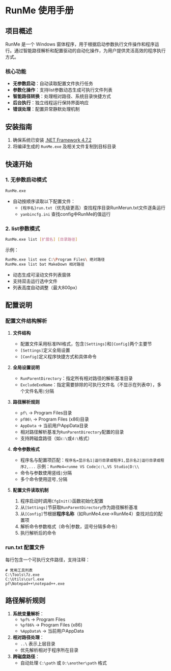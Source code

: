 # RunMe 使用手册

## 项目概述
RunMe 是一个 Windows 窗体程序，用于根据启动参数执行文件操作和程序运行。通过智能路径解析和配置驱动的自动化操作，为用户提供灵活高效的程序执行方式。

### 核心功能
- **无参数启动**：自动读取配置文件执行任务
- **参数化操作**：支持list参数动态生成可执行文件列表
- **智能路径转换**：处理相对路径、系统目录快捷方式
- **后台执行**：独立线程运行保持界面响应
- **错误处理**：配置异常静默处理机制

## 安装指南
1. 确保系统已安装 [.NET Framework 4.7.2](https://dotnet.microsoft.com/download/dotnet-framework/net472)
2. 将编译生成的 `RunMe.exe` 及相关文件复制到目标目录


## 快速开始
### 1. 无参数启动模式
```bash
RunMe.exe 
```
- 自动按顺序读取以下配置文件：
  - `{程序名}run.txt`（优先级更高）查找程序目录RunMerun.txt文件逐条运行
  - `yanbincfg.ini` 查找config中RunMe的值运行


### 2. list参数模式
```bash
RunMe.exe list [扩展名] [目录路径]
```
示例：
```bash
RunMe.exe list exe C:\Program Files\ 绝对路径
RunMe.exe list bat MakeDown 相对路径
```
- 动态生成可滚动文件列表窗体
- 支持双击运行选中文件
- 列表高度自动调整（最大800px）



## 配置说明

### 配置文件结构解析
1. **文件结构**
   - 配置文件采用标准INI格式，包含`[Settings]`和`[Config]`两个主要节
   - `[Settings]`定义全局设置
   - `[Config]`定义程序快捷方式和具体命令

2. **全局设置说明**
   - `RunParentDirectory`：指定所有相对路径的解析基准目录
   - `ExcludeExeName`：指定需要排除的可执行文件名（不显示在列表中），多个文件名用`|`分隔

3. **路径解析规则**
   - `pf\` → Program Files目录
   - `pf86\` → Program Files (x86)目录
   - `AppData` → 当前用户AppData目录
   - 相对路径解析基准为`RunParentDirectory`配置的目录
   - 支持跨磁盘路径（如`c:\`或`d:\`格式）

4. **命令参数格式**
   - 程序名与配置项匹配：`程序名=显示名1|运行目录或程序1,显示名2|运行目录或程序2,...`
     示例：`RunMe4=runme VS Code|c:\,VS Studio|D:\\`
   - 命令与参数使用竖线`|`分隔
   - 多个命令使用逗号`,`分隔

5. **配置文件读取机制**
   1. 程序启动时调用`CfgInit()`函数初始化配置
   2. 从`[Settings]`节获取`RunParentDirectory`作为路径解析基准
   3. 从`[Config]`节根据**程序名称**（如RunMe4.exe→RunMe4）查找对应的配置项
   4. 解析命令参数格式（命令|参数，逗号分隔多命令）
   5. 执行解析后的命令


### run.txt 配置文件
每行包含一个可执行文件路径，支持注释：
```
# 常用工具列表
C:\Tools\7z.exe
C:\Utils\curl.exe
pf\Notepad++\notepad++.exe
```

## 路径解析规则
1. **系统变量解析**：
   - `%pf%` → Program Files
   - `%pf86%` → Program Files (x86)
   - `%AppData%` → 当前用户AppData
2. **相对路径处理**：
   - `..\` 表示上层目录
   - 优先解析相对于程序所在目录
3. **跨磁盘路径**：
   - 自动处理 `C:\path` 或 `D:\another\path` 格式